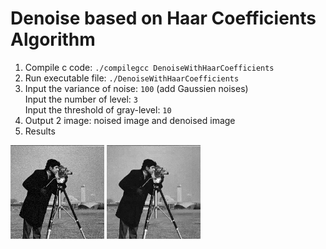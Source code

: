 # Denoise based on Haar Coefficients Algorithm

1. Compile c code: ```./compilegcc DenoiseWithHaarCoefficients``` 
2. Run executable file: ```./DenoiseWithHaarCoefficients```
3. Input the variance of noise: ```100```  (add Gaussien noises) <br>
   Input the number of level: ```3```  <br>
   Input the threshold of gray-level: ```10``` <br>
4. Output 2 image: noised image and denoised image
5. Results <br>
<img src="photograph_noise.png" width="150">
<img src="photograph_denoise.png" width="150">

